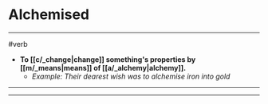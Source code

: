 # Alchemised
---
#verb
- **To [[c/_change|change]] something's properties by [[m/_means|means]] of [[a/_alchemy|alchemy]].**
	- _Example: Their dearest wish was to alchemise iron into gold_
---
---
